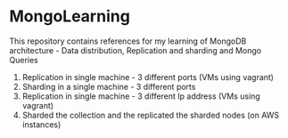 # MongoLearning
This repository contains references for my learning of MongoDB architecture - Data distribution, Replication and sharding and Mongo Queries

1. Replication in single machine - 3 different ports (VMs using vagrant)
2. Sharding in a single machine - 3 different ports 
3. Replication in single machine - 3 different Ip address (VMs using vagrant)
4. Sharded the collection and the replicated the sharded nodes (on AWS instances)

